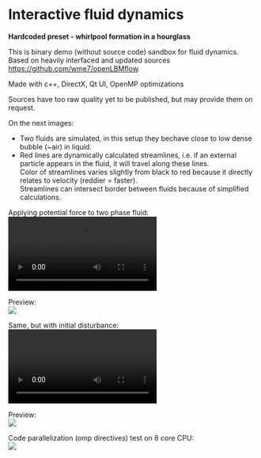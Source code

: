 # Interactive fluid dynamics

**Hardcoded preset - whirlpool formation in a hourglass**

This is binary demo (without source code) sandbox for fluid dynamics.  
Based on heavily interfaced and updated sources https://github.com/wme7/openLBMflow.

Made with c++, DirectX, Qt UI, OpenMP optimizations

Sources have too raw quality yet to be published, but may provide them on request.

On the next images:  
- Two fluids are simulated, in this setup they bechave close to low dense bubble (~air) in liquid.
- Red lines are dynamically calculated streamlines, i.e. if an external particle appears in the fluid, it will travel along these lines.  
Color of streamlines varies slightly from black to red because it directly relates to velocity (reddier = faster).  
Streamlines can intersect border between fluids because of simplified calculations.


Applying potential force to two phase fluid:
**![full process video](https://raw.githubusercontent.com/halt9k/interactive-fluid-dynamics/main/desc/Simple.mp4)**  

Preview:  
![](https://github.com/halt9k/interactive-fluid-dynamics/blob/main/desc/Simple.png?raw=true)  

Same, but with initial disturbance:
**![full process video](https://raw.githubusercontent.com/halt9k/interactive-fluid-dynamics/main/desc/Whirpool.mp4)**  

Preview:  
![](https://github.com/halt9k/interactive-fluid-dynamics/blob/main/desc/Whirpool.png?raw=true)  


Code parallelization (omp directives) test on 8 core CPU:  
![](https://github.com/halt9k/interactive-fluid-dynamics/blob/main/desc/Parallelization.png?raw=true)  
